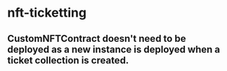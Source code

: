 # nft-ticketting

## CustomNFTContract doesn't need to be deployed as a new instance is deployed when a ticket collection is created.